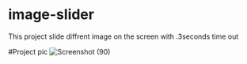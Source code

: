# image-slider
This project slide diffrent image on the screen with .3seconds time out

#Project pic
![Screenshot (90)](https://user-images.githubusercontent.com/79846013/215511805-07cc77b0-e38e-4bc6-87b9-27d422a0b95a.png)
